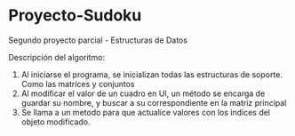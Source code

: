 # Proyecto-Sudoku

Segundo proyecto parcial - Estructuras de Datos

Descripción del algoritmo:
1. Al iniciarse el programa, se inicializan todas las estructuras de soporte. Como las matrices y conjuntos
2. Al modificar el valor de un cuadro en UI, un método se encarga de guardar su nombre, y buscar a su correspondiente en la matriz principal
3. Se llama a un metodo para que actualice valores con los indices del objeto modificado.

